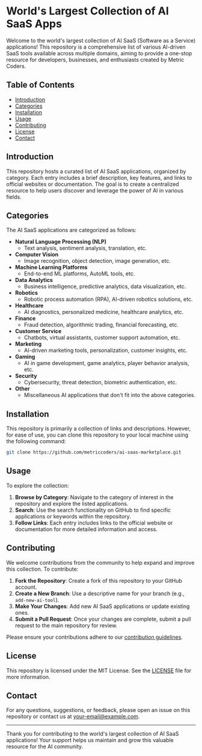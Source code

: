 # World's Largest Collection of AI SaaS Apps

Welcome to the world's largest collection of AI SaaS (Software as a Service) applications! This repository is a comprehensive list of various AI-driven SaaS tools available across multiple domains, aiming to provide a one-stop resource for developers, businesses, and enthusiasts created by Metric Coders.

## Table of Contents

- [Introduction](#introduction)
- [Categories](#categories)
- [Installation](#installation)
- [Usage](#usage)
- [Contributing](#contributing)
- [License](#license)
- [Contact](#contact)

## Introduction

This repository hosts a curated list of AI SaaS applications, organized by category. Each entry includes a brief description, key features, and links to official websites or documentation. The goal is to create a centralized resource to help users discover and leverage the power of AI in various fields.

## Categories

The AI SaaS applications are categorized as follows:

- **Natural Language Processing (NLP)**
  - Text analysis, sentiment analysis, translation, etc.
- **Computer Vision**
  - Image recognition, object detection, image generation, etc.
- **Machine Learning Platforms**
  - End-to-end ML platforms, AutoML tools, etc.
- **Data Analytics**
  - Business intelligence, predictive analytics, data visualization, etc.
- **Robotics**
  - Robotic process automation (RPA), AI-driven robotics solutions, etc.
- **Healthcare**
  - AI diagnostics, personalized medicine, healthcare analytics, etc.
- **Finance**
  - Fraud detection, algorithmic trading, financial forecasting, etc.
- **Customer Service**
  - Chatbots, virtual assistants, customer support automation, etc.
- **Marketing**
  - AI-driven marketing tools, personalization, customer insights, etc.
- **Gaming**
  - AI in game development, game analytics, player behavior analysis, etc.
- **Security**
  - Cybersecurity, threat detection, biometric authentication, etc.
- **Other**
  - Miscellaneous AI applications that don't fit into the above categories.

## Installation

This repository is primarily a collection of links and descriptions. However, for ease of use, you can clone this repository to your local machine using the following command:

```bash
git clone https://github.com/metriccoders/ai-saas-marketplace.git
```

## Usage

To explore the collection:

1. **Browse by Category**: Navigate to the category of interest in the repository and explore the listed applications.
2. **Search**: Use the search functionality on GitHub to find specific applications or keywords within the repository.
3. **Follow Links**: Each entry includes links to the official website or documentation for more detailed information and access.

## Contributing

We welcome contributions from the community to help expand and improve this collection. To contribute:

1. **Fork the Repository**: Create a fork of this repository to your GitHub account.
2. **Create a New Branch**: Use a descriptive name for your branch (e.g., `add-new-ai-tool`).
3. **Make Your Changes**: Add new AI SaaS applications or update existing ones.
4. **Submit a Pull Request**: Once your changes are complete, submit a pull request to the main repository for review.

Please ensure your contributions adhere to our [contribution guidelines](CONTRIBUTING.md).

## License

This repository is licensed under the MIT License. See the [LICENSE](LICENSE) file for more information.

## Contact

For any questions, suggestions, or feedback, please open an issue on this repository or contact us at [your-email@example.com](mailto:your-email@example.com).

---

Thank you for contributing to the world's largest collection of AI SaaS applications! Your support helps us maintain and grow this valuable resource for the AI community.
